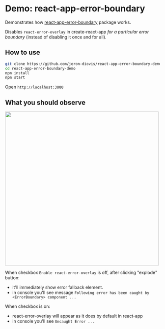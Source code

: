 # Demo: react-app-error-boundary

Demonstrates how [react-app-error-boundary](https://www.npmjs.com/package/react-app-error-boundary) package works.

Disables `react-error-overlay` in create-react-app *for a particular error boundary* (instead of disabling it once and for all).

## How to use

```sh
git clone https://github.com/jeron-diovis/react-app-error-boundary-demo.git
cd react-app-error-boundary-demo
npm install
npm start
```
Open `http://localhost:3000`

## What you should observe

<img src="https://user-images.githubusercontent.com/2756868/145636252-bcfb8a7c-a7f2-4271-aa9d-78a3cb2bc7e3.png" width="500" />

When checkbox `Enable react-error-overlay` is off, after clicking "explode" button:
* it'll immediately show error fallback element.
* in console you'll see message `Following error has been caught by <ErrorBoundary> component ...`

When checkbox is on:
* react-error-overlay will appear as it does by default in react-app
* in console you'll see `Uncaught Error ...`
